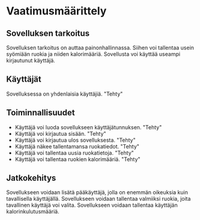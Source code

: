 # Vaatimusmäärittely 

## Sovelluksen tarkoitus

Sovelluksen tarkoitus on auttaa painonhallinnassa. Siihen voi tallentaa 
usein syömiään ruokia ja niiden kalorimääriä. Sovellusta voi käyttää 
useampi kirjautunut käyttäjä.

## Käyttäjät

Sovelluksessa on yhdenlaisia käyttäjiä. "Tehty"

## Toiminnallisuudet

- Käyttäjä voi luoda sovellukseen käyttäjätunnuksen. "Tehty"
- Käyttäjä voi kirjautua sisään. "Tehty"
- Käyttäjä voi kirjautua ulos sovelluksesta. "Tehty"
- Käyttäjä näkee tallentamansa ruokatiedot. "Tehty"
- Käyttäjä voi tallentaa uusia ruokatietoja. "Tehty"
- Käyttäjä voi tallentaa ruokien kalorimääriä. "Tehty"

## Jatkokehitys

Sovellukseen voidaan lisätä pääkäyttäjä, jolla on enemmän oikeuksia kuin 
tavallisella käyttäjällä.
Sovellukseen voidaan tallentaa valmiiksi ruokia, joita tavallinen käyttäjä 
voi valita.
Sovellukseen voidaan tallentaa käyttäjän kalorinkulutusmääriä.

